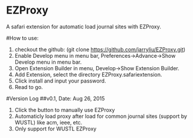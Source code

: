 # EZProxy
A safari extension for automatic load journal sites with EZProxy.

#How to use:
1. checkout the github: 
(git clone https://github.com/jarryliu/EZProxy.git)
2. Enable Develop menu in menu bar, Preferences->Advance->Show Develop menu in menu bar.
3. Open Extension Builder in menu, Develop->Show Extension Builder.
4. Add Extension, select the directory EZProxy.safariextension.
5. Click install and input your password.
6. Read to go.

#Version Log
##v0.1, Date: Aug 26, 2015
1. Click the button to manually use EZProxy
2. Automaticly load proxy after load for common journal sites (support by WUSTL) like acm, ieee, etc.
3. Only support for WUSTL EZProxy
